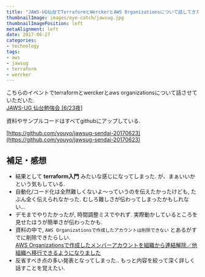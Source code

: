 ```yaml
---
title: "JAWS-UG仙台でTerraformとWerckerとAWS Organizationsについて話してきた"
thumbnailImage: images/eye-catch/jawsug.jpg
thumbnailImagePosition: left
metaAlignment: left
date: 2017-06-27
categories:
- technology
tags:
- aws
- jawsug
- terraform
- wercker
---
```


こちらのイベントでterraformとwerckerとaws organizationsについて話させていただいた.  
[JAWS-UG 仙台勉強会 [6/23夜]](https://jaws-tohoku.doorkeeper.jp/events/61034)

資料やサンプルコードはすべてgithubにアップしている.

<script async class="speakerdeck-embed" data-id="da57a3ab507a4dcbae73f1171491d92e" data-ratio="1.77777777777778" src="//speakerdeck.com/assets/embed.js"></script>
[https://github.com/youyo/jawsug-sendai-20170623](https://github.com/youyo/jawsug-sendai-20170623)

<!--more-->

## 補足・感想

- 結果として **terraform入門** みたいな感じになってしまった. が、まぁいいかという気もしている.
- 自動化/コード化は全然難しくないよ〜っていうのを伝えたかったけども, たぶん全く伝えられなかった. むしろ難しさが伝わってしまったかもしれない...
- デモまでやりたかったが, 時間調整ミスでやれず. 実際動かしているところを見せたほうが簡単さが伝わったかも.
- 資料の中で, `AWS Organizationsで作成したアカウントは削除できない` とあるがすでに削除できたらしい.  
[AWS Organizationsで作成したメンバーアカウントを組織から連結解除／他組織へ移行できるようになりました](http://dev.classmethod.jp/cloud/aws/aws-organizations-leave-memberaccount-from-organization/)
- 反省すべき点の多い発表となってしまった.. もっと内容を絞って深く詳しく話すことを覚えたい.
